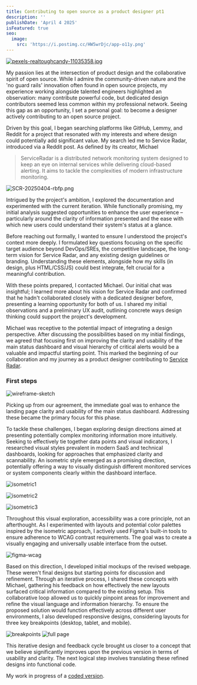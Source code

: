 ```yaml
---
title: Contributing to open source as a product designer pt1
description: ''
publishDate: 'April 4 2025'
isFeatured: true
seo:
  image:
    src: 'https://i.postimg.cc/HW5wrDjc/app-o11y.png'
---
```



[![pexels-realtoughcandy-11035358.jpg](https://i.postimg.cc/XvBxjQYH/pexels-realtoughcandy-11035358.jpg)](https://postimg.cc/CZYbJCDk)

My passion lies at the intersection of product design and the collaborative spirit of open source. While I admire the community-driven nature and the 'no guard rails' innovation often found in open source projects, my experience working alongside talented engineers highlighted an observation: many contribute powerful code, but dedicated design contributors seemed less common within my professional network. Seeing this gap as an opportunity, I set a personal goal: to become a designer actively contributing to an open source project.

Driven by this goal, I began searching platforms like GitHub, Lemmy, and Reddit for a project that resonated with my interests and where design could potentially add significant value. My search led me to Service Radar, introduced via a Reddit post. As defined by its creator, Michael
>ServiceRadar is a distributed network monitoring system designed to keep an eye on internal services while delivering cloud-based alerting. It aims to tackle the complexities of modern infrastructure monitoring.

![SCR-20250404-rbfp.png](https://i.postimg.cc/C1D8t2x0/SCR-20250404-rbfp.png)

Intrigued by the project's ambition, I explored the documentation and experimented with the current iteration. While functionally promising, my initial analysis suggested opportunities to enhance the user experience – particularly around the clarity of information presented and the ease with which new users could understand their system's status at a glance.

Before reaching out formally, I wanted to ensure I understood the project's context more deeply. I formulated key questions focusing on the specific target audience beyond DevOps/SREs, the competitive landscape, the long-term vision for Service Radar, and any existing design guidelines or branding. Understanding these elements, alongside how my skills (in design, plus HTML/CSS/JS) could best integrate, felt crucial for a meaningful contribution.

With these points prepared, I contacted Michael. Our initial chat was insightful; I learned more about his vision for Service Radar and confirmed that he hadn't collaborated closely with a dedicated designer before, presenting a learning opportunity for both of us. I shared my initial observations and a preliminary UX audit, outlining concrete ways design thinking could support the project's development.

Michael was receptive to the potential impact of integrating a design perspective. After discussing the possibilities based on my initial findings, we agreed that focusing first on improving the clarity and usability of the main status dashboard and visual hierarchy of critical alerts would be a valuable and impactful starting point. This marked the beginning of our collaboration and my journey as a product designer contributing to <a href="https://docs.serviceradar.cloud/">Service Radar</a>.

### First steps

![wireframe-sketch](https://i.postimg.cc/wMSLbGGY/PXL-20250406-094654266.jpg)

Picking up from our agreement, the immediate goal was to enhance the landing page clarity and usability of the main status dashboard. Addressing these became the primary focus for this phase.

To tackle these challenges, I began exploring design directions aimed at presenting potentially complex monitoring information more intuitively. Seeking to effectively tie together data points and visual indicators, I researched visual styles prevalent in modern SaaS and technical dashboards, looking for approaches that emphasized clarity and scannability. An isometric style emerged as a promising direction, potentially offering a way to visually distinguish different monitored services or system components clearly within the dashboard interface.

![isometric1](https://i.postimg.cc/4yBNY7pL/SCR-20250326-lzcs.jpg)

![isometric2](https://i.postimg.cc/QM18pnpW/SCR-20250404-rnbp.png)

![isometric3](https://i.postimg.cc/ydT7Ggp1/SCR-20250328-nnim.png)

Throughout this visual exploration, accessibility was a core principle, not an afterthought. As I experimented with layouts and potential color palettes inspired by the isometric approach, I actively used Figma's built-in tools to ensure adherence to WCAG contrast requirements. The goal was to create a visually engaging and universally usable interface from the outset.

![figma-wcag](https://i.postimg.cc/XJJkXhG9/SCR-20250406-jwsb.png)

Based on this direction, I developed initial mockups of the revised webpage. These weren't final designs but starting points for discussion and refinement. Through an iterative process, I shared these concepts with Michael, gathering his feedback on how effectively the new layouts surfaced critical information compared to the existing setup. This collaborative loop allowed us to quickly pinpoint areas for improvement and refine the visual language and information hierarchy. To ensure the proposed solution would function effectively across different user environments, I also developed responsive designs, considering layouts for three key breakpoints (desktop, tablet, and mobile).

![breakpoints](https://i.postimg.cc/x8HPvm0R/SCR-20250406-kcmf.jpg)
![full page](https://i.postimg.cc/9fpK9vxM/SCR-20250406-kgvo.jpg)

This iterative design and feedback cycle brought us closer to a concept that we believe significantly improves upon the previous version in terms of usability and clarity. The next logical step involves translating these refined designs into functional code.

My work in progress of a <a href="https://bvl6pfizeegskbivf.lite.vusercontent.net/">coded version</a>.
